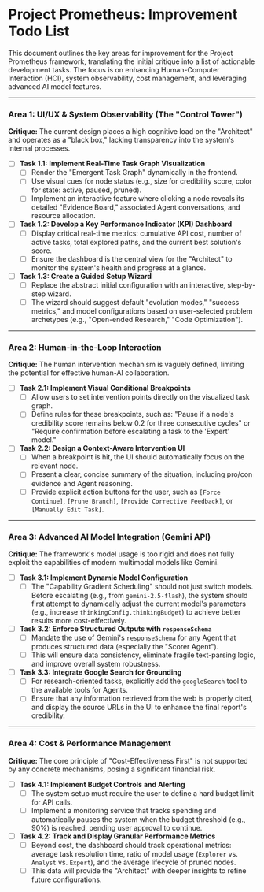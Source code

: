 # Project Prometheus: Improvement Todo List

This document outlines the key areas for improvement for the Project Prometheus framework, translating the initial critique into a list of actionable development tasks. The focus is on enhancing Human-Computer Interaction (HCI), system observability, cost management, and leveraging advanced AI model features.

---

### **Area 1: UI/UX & System Observability (The "Control Tower")**

**Critique:** The current design places a high cognitive load on the "Architect" and operates as a "black box," lacking transparency into the system's internal processes.

- [ ] **Task 1.1: Implement Real-Time Task Graph Visualization**
    - [ ] Render the "Emergent Task Graph" dynamically in the frontend.
    - [ ] Use visual cues for node status (e.g., size for credibility score, color for state: active, paused, pruned).
    - [ ] Implement an interactive feature where clicking a node reveals its detailed "Evidence Board," associated Agent conversations, and resource allocation.

- [ ] **Task 1.2: Develop a Key Performance Indicator (KPI) Dashboard**
    - [ ] Display critical real-time metrics: cumulative API cost, number of active tasks, total explored paths, and the current best solution's score.
    - [ ] Ensure the dashboard is the central view for the "Architect" to monitor the system's health and progress at a glance.

- [ ] **Task 1.3: Create a Guided Setup Wizard**
    - [ ] Replace the abstract initial configuration with an interactive, step-by-step wizard.
    - [ ] The wizard should suggest default "evolution modes," "success metrics," and model configurations based on user-selected problem archetypes (e.g., "Open-ended Research," "Code Optimization").

---

### **Area 2: Human-in-the-Loop Interaction**

**Critique:** The human intervention mechanism is vaguely defined, limiting the potential for effective human-AI collaboration.

- [ ] **Task 2.1: Implement Visual Conditional Breakpoints**
    - [ ] Allow users to set intervention points directly on the visualized task graph.
    - [ ] Define rules for these breakpoints, such as: "Pause if a node's credibility score remains below 0.2 for three consecutive cycles" or "Require confirmation before escalating a task to the 'Expert' model."

- [ ] **Task 2.2: Design a Context-Aware Intervention UI**
    - [ ] When a breakpoint is hit, the UI should automatically focus on the relevant node.
    - [ ] Present a clear, concise summary of the situation, including pro/con evidence and Agent reasoning.
    - [ ] Provide explicit action buttons for the user, such as `[Force Continue]`, `[Prune Branch]`, `[Provide Corrective Feedback]`, or `[Manually Edit Task]`.

---

### **Area 3: Advanced AI Model Integration (Gemini API)**

**Critique:** The framework's model usage is too rigid and does not fully exploit the capabilities of modern multimodal models like Gemini.

- [ ] **Task 3.1: Implement Dynamic Model Configuration**
    - [ ] The "Capability Gradient Scheduling" should not just switch models. Before escalating (e.g., from `gemini-2.5-flash`), the system should first attempt to dynamically adjust the current model's parameters (e.g., increase `thinkingConfig.thinkingBudget`) to achieve better results more cost-effectively.

- [ ] **Task 3.2: Enforce Structured Outputs with `responseSchema`**
    - [ ] Mandate the use of Gemini's `responseSchema` for any Agent that produces structured data (especially the "Scorer Agent").
    - [ ] This will ensure data consistency, eliminate fragile text-parsing logic, and improve overall system robustness.

- [ ] **Task 3.3: Integrate Google Search for Grounding**
    - [ ] For research-oriented tasks, explicitly add the `googleSearch` tool to the available tools for Agents.
    - [ ] Ensure that any information retrieved from the web is properly cited, and display the source URLs in the UI to enhance the final report's credibility.

---

### **Area 4: Cost & Performance Management**

**Critique:** The core principle of "Cost-Effectiveness First" is not supported by any concrete mechanisms, posing a significant financial risk.

- [ ] **Task 4.1: Implement Budget Controls and Alerting**
    - [ ] The system setup must require the user to define a hard budget limit for API calls.
    - [ ] Implement a monitoring service that tracks spending and automatically pauses the system when the budget threshold (e.g., 90%) is reached, pending user approval to continue.

- [ ] **Task 4.2: Track and Display Granular Performance Metrics**
    - [ ] Beyond cost, the dashboard should track operational metrics: average task resolution time, ratio of model usage (`Explorer` vs. `Analyst` vs. `Expert`), and the average lifecycle of pruned nodes.
    - [ ] This data will provide the "Architect" with deeper insights to refine future configurations.
